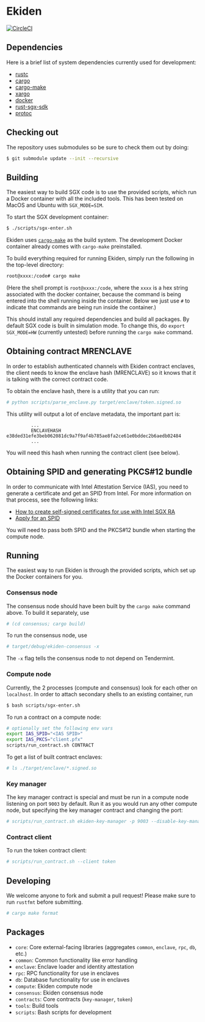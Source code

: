# Ekiden

[![CircleCI](https://circleci.com/gh/sunblaze-ucb/ekiden.svg?style=svg&circle-token=1e61090ac6971ca5db0514e4593d5fdeff83f6a9)](https://circleci.com/gh/sunblaze-ucb/ekiden)

## Dependencies

Here is a brief list of system dependencies currently used for development:
- [rustc](https://www.rust-lang.org/en-US/)
- [cargo](http://doc.crates.io/)
- [cargo-make](https://crates.io/crates/cargo-make)
- [xargo](https://github.com/japaric/xargo)
- [docker](https://www.docker.com/)
- [rust-sgx-sdk](https://github.com/ekiden/rust-sgx-sdk)
- [protoc](https://github.com/google/protobuf/releases)

## Checking out

The repository uses submodules so be sure to check them out by doing:
```bash
$ git submodule update --init --recursive
```

## Building

The easiest way to build SGX code is to use the provided scripts, which run a Docker
container with all the included tools. This has been tested on MacOS and Ubuntu with `SGX_MODE=SIM`.

To start the SGX development container:
```bash
$ ./scripts/sgx-enter.sh
```

Ekiden uses [`cargo-make`](https://crates.io/crates/cargo-make) as the build system. The
development Docker container already comes with `cargo-make` preinstalled.

To build everything required for running Ekiden, simply run the following in the top-level
directory:
```bash
root@xxxx:/code# cargo make
```

(Here the shell prompt is `root@xxxx:/code`, where the `xxxx` is a hex
string associated with the docker container, because the command is
being entered into the shell running inside the container.  Below we
just use `#` to indicate that commands are being run inside the
container.)

This should install any required dependencies and build all packages. By default SGX code is
built in simulation mode. To change this, do `export SGX_MODE=HW` (currently untested) before
running the `cargo make` command.

## Obtaining contract MRENCLAVE

In order to establish authenticated channels with Ekiden contract enclaves, the client needs
to know the enclave hash (MRENCLAVE) so it knows that it is talking with the correct contract
code.

To obtain the enclave hash, there is a utility that you can run:
```bash
# python scripts/parse_enclave.py target/enclave/token.signed.so
```

This utility will output a lot of enclave metadata, the important part is:
```
         ...
         ENCLAVEHASH    e38ded31efe3beb062081dc9a7f9af4b785ae8fa2ce61e0bddec2b6aedb02484
         ...
```

You will need this hash when running the contract client (see below).

## Obtaining SPID and generating PKCS#12 bundle

In order to communicate with Intel Attestation Service (IAS), you need to generate a certificate
and get an SPID from Intel. For more information on that process, see the following links:
* [How to create self-signed certificates for use with Intel SGX RA](https://software.intel.com/en-us/articles/how-to-create-self-signed-certificates-for-use-with-intel-sgx-remote-attestation-using)
* [Apply for an SPID](https://software.intel.com/formfill/sgx-onboarding)

You will need to pass both SPID and the PKCS#12 bundle when starting the compute node.

## Running

The easiest way to run Ekiden is through the provided scripts,
which set up the Docker containers for you.

### Consensus node

The consensus node should have been built by the `cargo make` command above.  To build it
separately, use
```bash
# (cd consensus; cargo build)
```

To run the consensus node, use
```bash
# target/debug/ekiden-consensus -x
```

The `-x` flag tells the consensus node to not depend on Tendermint.

### Compute node

Currently, the 2 processes (compute and consensus) look for each other on `localhost`.
In order to attach secondary shells to an existing container, run
```bash
$ bash scripts/sgx-enter.sh
```

To run a contract on a compute node:
```bash
# optionally set the following env vars
export IAS_SPID="<IAS SPID>"
export IAS_PKCS="client.pfx"
scripts/run_contract.sh CONTRACT
```

To get a list of built contract enclaves:
```bash
# ls ./target/enclave/*.signed.so
```

### Key manager

The key manager contract is special and must be run in a compute node listening on port `9003`
by default. Run it as you would run any other compute node, but specifying the key manager
contract and changing the port:
```bash
# scripts/run_contract.sh ekiden-key-manager -p 9003 --disable-key-manager --consensus-host disabled
```

### Contract client

To run the token contract client:
```bash
# scripts/run_contract.sh --client token
```

## Developing

We welcome anyone to fork and submit a pull request! Please make sure to run `rustfmt` before submitting.

```bash
# cargo make format
```

## Packages
- `core`: Core external-facing libraries (aggregates `common`, `enclave`, `rpc`, `db`, etc.)
- `common`: Common functionality like error handling
- `enclave`: Enclave loader and identity attestation
- `rpc`: RPC functionality for use in enclaves
- `db`: Database functionality for use in enclaves
- `compute`: Ekiden compute node
- `consensus`: Ekiden consensus node
- `contracts`: Core contracts (`key-manager`, `token`)
- `tools`: Build tools
- `scripts`: Bash scripts for development
